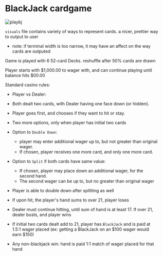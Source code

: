 # BlackJack cardgame

![playbj](https://user-images.githubusercontent.com/60955112/86469531-9aef0d80-bd07-11ea-8e6e-c7ed16d6f0b3.gif)

 
`visuals` file contains variety of ways to represent cards. a nicer, prettier way to output to user  
 - note: if terminal width is too narrow, it may have an affect on the way cards are outputed

Game is played with 6 52-card Decks. reshuffle after 50% cards are drawn  
  
Player starts with $1,000.00 to wager with, and can continue playing until balance hits $00.00

Standard casino rules:  
  - Player vs Dealer: 
  - Both dealt two cards, with Dealer having one face down (or hidden). 
  - Player goes first, and chooses if they want to hit or stay. 
  - Two more options, only when player has initial two cards    
  - Option to `Double Down`:
    - player may enter additional wager up to, but not greater than original wager. 
    - If chosen, player receives one more card, and only one more card. 
  - Option to `Split` if both cards have same value:
    - If chosen, player may place down an additional wager, for the second hand.   
    - The second wager can be up to, but no greater than original wager
    
  - Player is able to double down after splitting as well
    
  - If upon hit, the player's hand sums to over 21, player loses  
  - Dealer must continue hitting, until sum of hand is at least 17. If over 21, dealer busts, and player wins  
    
  - If initial two cards dealt add to 21, player has `BlackJack` and is paid at 1.5:1 wager placed (ex: getting a BlackJack on an $100 wager would earn $150)   
    
  - Any non-blackjack win: hand is paid 1:1 match of wager placed for that hand
  
